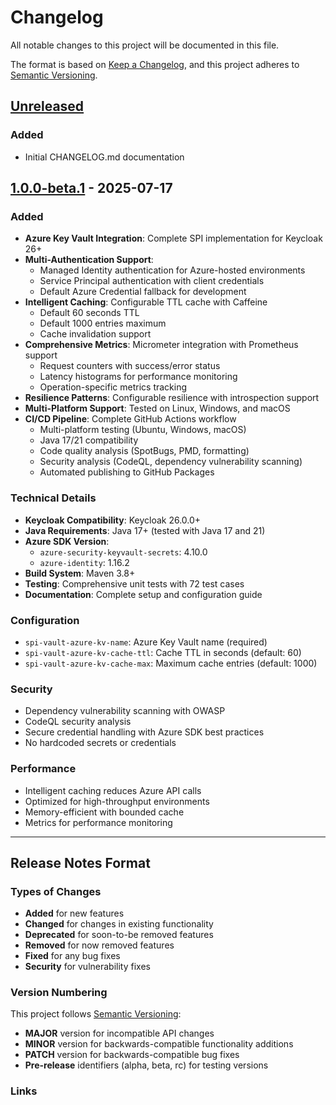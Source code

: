 # Changelog

All notable changes to this project will be documented in this file.

The format is based on [Keep a Changelog](https://keepachangelog.com/en/1.0.0/),
and this project adheres to [Semantic Versioning](https://semver.org/spec/v2.0.0.html).

## [Unreleased]

### Added
- Initial CHANGELOG.md documentation

## [1.0.0-beta.1] - 2025-07-17

### Added
- **Azure Key Vault Integration**: Complete SPI implementation for Keycloak 26+
- **Multi-Authentication Support**: 
  - Managed Identity authentication for Azure-hosted environments
  - Service Principal authentication with client credentials
  - Default Azure Credential fallback for development
- **Intelligent Caching**: Configurable TTL cache with Caffeine
  - Default 60 seconds TTL
  - Default 1000 entries maximum
  - Cache invalidation support
- **Comprehensive Metrics**: Micrometer integration with Prometheus support
  - Request counters with success/error status
  - Latency histograms for performance monitoring
  - Operation-specific metrics tracking
- **Resilience Patterns**: Configurable resilience with introspection support
- **Multi-Platform Support**: Tested on Linux, Windows, and macOS
- **CI/CD Pipeline**: Complete GitHub Actions workflow
  - Multi-platform testing (Ubuntu, Windows, macOS)
  - Java 17/21 compatibility
  - Code quality analysis (SpotBugs, PMD, formatting)
  - Security analysis (CodeQL, dependency vulnerability scanning)
  - Automated publishing to GitHub Packages

### Technical Details
- **Keycloak Compatibility**: Keycloak 26.0.0+
- **Java Requirements**: Java 17+ (tested with Java 17 and 21)
- **Azure SDK Version**: 
  - `azure-security-keyvault-secrets`: 4.10.0
  - `azure-identity`: 1.16.2
- **Build System**: Maven 3.8+
- **Testing**: Comprehensive unit tests with 72 test cases
- **Documentation**: Complete setup and configuration guide

### Configuration
- `spi-vault-azure-kv-name`: Azure Key Vault name (required)
- `spi-vault-azure-kv-cache-ttl`: Cache TTL in seconds (default: 60)
- `spi-vault-azure-kv-cache-max`: Maximum cache entries (default: 1000)

### Security
- Dependency vulnerability scanning with OWASP
- CodeQL security analysis
- Secure credential handling with Azure SDK best practices
- No hardcoded secrets or credentials

### Performance
- Intelligent caching reduces Azure API calls
- Optimized for high-throughput environments
- Memory-efficient with bounded cache
- Metrics for performance monitoring

---

## Release Notes Format

### Types of Changes
- **Added** for new features
- **Changed** for changes in existing functionality
- **Deprecated** for soon-to-be removed features
- **Removed** for now removed features
- **Fixed** for any bug fixes
- **Security** for vulnerability fixes

### Version Numbering
This project follows [Semantic Versioning](https://semver.org/):
- **MAJOR** version for incompatible API changes
- **MINOR** version for backwards-compatible functionality additions
- **PATCH** version for backwards-compatible bug fixes
- **Pre-release** identifiers (alpha, beta, rc) for testing versions

### Links
[Unreleased]: https://github.com/jedusort/azure-keyvault-spi-keycloak/compare/v1.0.0-beta.1...HEAD
[1.0.0-beta.1]: https://github.com/jedusort/azure-keyvault-spi-keycloak/releases/tag/v1.0.0-beta.1
